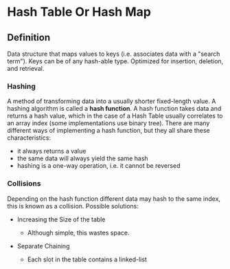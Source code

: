 # Hash Table Or Hash Map

## Definition

Data structure that maps values to keys (i.e. associates data with a "search term"). Keys can be of any hash-able type. Optimized for insertion, deletion, and retrieval.

### Hashing

A method of transforming data into a usually shorter fixed-length value. A hashing algorithm is called a **hash function**. A hash function takes data and returns a hash value, which in the case of a Hash Table usually correlates to an array index (some implementations use binary tree). There are many different ways of implementing a hash function, but they all share these characteristics:

- it always returns a value
- the same data will always yield the same hash
- hashing is a one-way operation, i.e. it cannot be reversed

### Collisions

Depending on the hash function different data may hash to the same index, this is known as a collision. Possible solutions:

- Increasing the Size of the table

  - Although simple, this wastes space.

- Separate Chaining

  - Each slot in the table contains a linked-list
